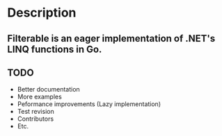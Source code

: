 # Description

## Filterable is an eager implementation of .NET's LINQ functions in Go.

## TODO
- Better documentation
- More examples
- Peformance improvements (Lazy implementation)
- Test revision
- Contributors
- Etc.

